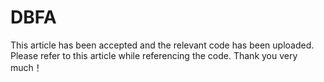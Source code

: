 # DBFA

This article has been accepted and the relevant code has been uploaded. Please refer to this article while referencing the code. Thank you very much！
